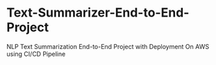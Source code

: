 # Text-Summarizer-End-to-End-Project
NLP Text Summarization End-to-End Project with Deployment On AWS using CI/CD Pipeline
